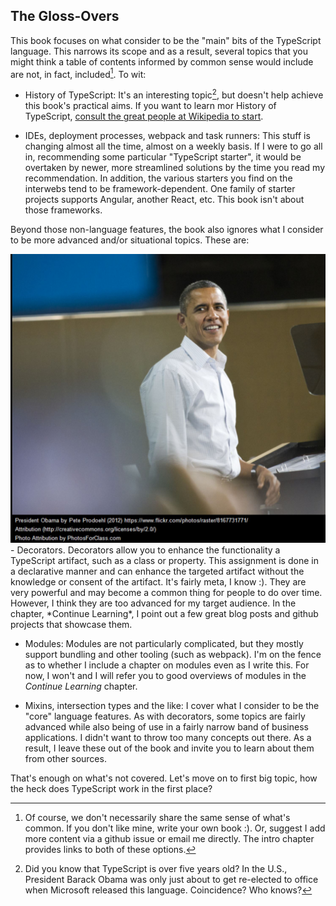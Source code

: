 ## The Gloss-Overs

This book focuses on what consider to be the "main" bits of the TypeScript language. This narrows its scope and as a result, several topics that you might think a table of contents informed by common sense would include are not, in fact, included[^1]. To wit:

- History of TypeScript: It's an interesting topic[^2], but doesn't help achieve this book's practical aims. If you want to learn mor
History of TypeScript, [consult the great people at Wikipedia to start](https://en.wikipedia.org/wiki/TypeScript#History).

- IDEs, deployment processes, webpack and task runners: This stuff is changing almost all the time, almost on a weekly basis. If I were to go all in, recommending some particular "TypeScript starter", it would be overtaken by newer, more streamlined solutions by the time you read my recommendation. In addition, the various starters you find on the interwebs tend to be framework-dependent. One family of starter projects supports Angular, another React, etc. This book isn't about those frameworks. 

Beyond those non-language features, the book also ignores what I consider to be more advanced and/or situational topics. These are:
<div style="float:right">
    <img src="/assets/BarackObama.jpg">
</div>
- Decorators. Decorators allow you to enhance the functionality a TypeScript artifact, such as a class or property. This assignment is done in a declarative manner and can enhance the targeted artifact without the knowledge or consent of the artifact. It's fairly meta, I know :). They are very powerful and may become a common thing for people to do over time. However, I think they are too advanced for my target audience. In the chapter, *Continue Learning*, I point out a few great blog posts and github projects that showcase them. 

- Modules: Modules are not particularly complicated, but they mostly support bundling and other tooling (such as webpack). I'm on the fence as to whether I include a chapter on modules even as I write this. For now, I won't and I will refer you to good overviews of modules in the *Continue Learning* chapter.

- Mixins, intersection types and the like: I cover what I consider to be the "core" language features. As with decorators, some topics are fairly advanced while also being of use in a fairly narrow band of business applications. I didn't want to throw too many concepts out there. As a result, I leave these out of the book and invite you to learn about them from other sources.

That's enough on what's not covered. Let's move on to first big topic, how the heck does TypeScript work in the first place?

[^1]: Of course, we don't necessarily share the same sense of what's common. If you don't like mine, write your own book :). Or, suggest I add more content via a github issue or email me directly. The intro chapter provides links to both of these options.

[^2]: Did you know that TypeScript is over five years old? In the U.S., President Barack Obama was only just about to get re-elected to office when Microsoft released this language. Coincidence? Who knows?